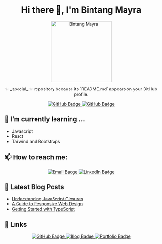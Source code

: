 <h1 align="center">Hi there 👋, I'm Bintang Mayra</h1>

<p align="center">
  <img src="https://github.com/bintangmayra/bintangmayra/blob/main/profile_picture.png" alt="Bintang Mayra" width="200"/>
</p>

<p align="center">
  ✨ _special_ ✨ repository because its `README.md` appears on your GitHub profile.
</p>

<p align="center">
  <a href="https://github.com/bintangmayra?tab=followers">
    <img src="https://img.shields.io/github/followers/bintangmayra?label=Followers&style=social" alt="GitHub Badge">
  </a>
  <a href="https://github.com/bintangmayra?tab=repositories">
    <img src="https://img.shields.io/github/stars/bintangmayra?label=Stars&style=social" alt="GitHub Badge">
  </a>
</p>

<h2>🌱 I’m currently learning ...</h2>
<ul>
  <li>Javascript</li>
  <li>React</li>
  <li>Tailwind and Bootstraps</li>
</ul>

<h2>📫 How to reach me:</h2>
<p align="center">
  <a href="mailto:bintangmayradestianti@gmail.com">
    <img src="https://img.shields.io/badge/Email-D14836?style=for-the-badge&logo=gmail&logoColor=white" alt="Email Badge">
  </a>
  <a href="https://linkedin.com/in/bintang-mayra-3698322a2/">
    <img src="https://img.shields.io/badge/LinkedIn-0A66C2?style=for-the-badge&logo=linkedin&logoColor=white" alt="LinkedIn Badge">
  </a>
</p>

<h2>📝 Latest Blog Posts</h2>
<ul>
  <li><a href="https://blog.bintangmayra.com/post1">Understanding JavaScript Closures</a></li>
  <li><a href="https://blog.bintangmayra.com/post2">A Guide to Responsive Web Design</a></li>
  <li><a href="https://blog.bintangmayra.com/post3">Getting Started with TypeScript</a></li>
</ul>

<h2>🔗 Links</h2>
<p align="center">
  <a href="https://github.com/bintangmayra">
    <img src="https://img.shields.io/badge/GitHub-181717?style=for-the-badge&logo=github&logoColor=white" alt="GitHub Badge">
  </a>
  <a href="https://blog.bintangmayra.com">
    <img src="https://img.shields.io/badge/Blog-21759B?style=for-the-badge&logo=wordpress&logoColor=white" alt="Blog Badge">
  </a>
  <a href="https://portfolio.bintangmayra.com">
    <img src="https://img.shields.io/badge/Portfolio-FF5722?style=for-the-badge&logo=sitepoint&logoColor=white" alt="Portfolio Badge">
  </a>
</p>
